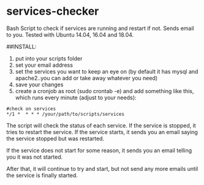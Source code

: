 services-checker
================

Bash Script to check if services are running and restart if not. Sends email to you.
Tested with Ubuntu 14.04, 16.04 and 18.04.

##INSTALL:

1. put into your scripts folder
2. set your email address
3. set the services you want to keep an eye on (by default it has mysql and apache2..you can add or take away whatever you need)
3. save your changes
4. create a cronjob as root (sudo crontab -e)  and add something like this, which runs every minute (adjust to your needs):



```
#check on services
*/1 *  * * * /your/path/to/scripts/services

```

The script will check the status of each service. If the service is stopped, it tries to restart the service. If the service starts, it sends you an email saying the service stopped but was restarted.

If the service does not start for some reason, it sends you an email telling you it was not started.

After that, it will continue to try and start, but not send any more emails until the service is finally started.
